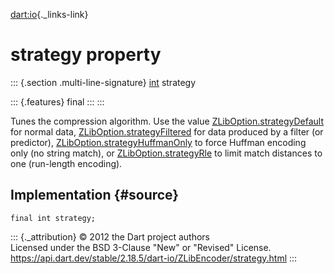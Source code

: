 [dart:io](../../dart-io/dart-io-library){._links-link}

strategy property
=================

::: {.section .multi-line-signature}
[int](../../dart-core/int-class) strategy

::: {.features}
final
:::
:::

Tunes the compression algorithm. Use the value
[ZLibOption.strategyDefault](../zliboption/strategydefault-constant) for
normal data,
[ZLibOption.strategyFiltered](../zliboption/strategyfiltered-constant)
for data produced by a filter (or predictor),
[ZLibOption.strategyHuffmanOnly](../zliboption/strategyhuffmanonly-constant)
to force Huffman encoding only (no string match), or
[ZLibOption.strategyRle](../zliboption/strategyrle-constant) to limit
match distances to one (run-length encoding).

Implementation {#source}
--------------

``` {.language-dart data-language="dart"}
final int strategy;
```

::: {._attribution}
© 2012 the Dart project authors\
Licensed under the BSD 3-Clause \"New\" or \"Revised\" License.\
<https://api.dart.dev/stable/2.18.5/dart-io/ZLibEncoder/strategy.html>
:::
